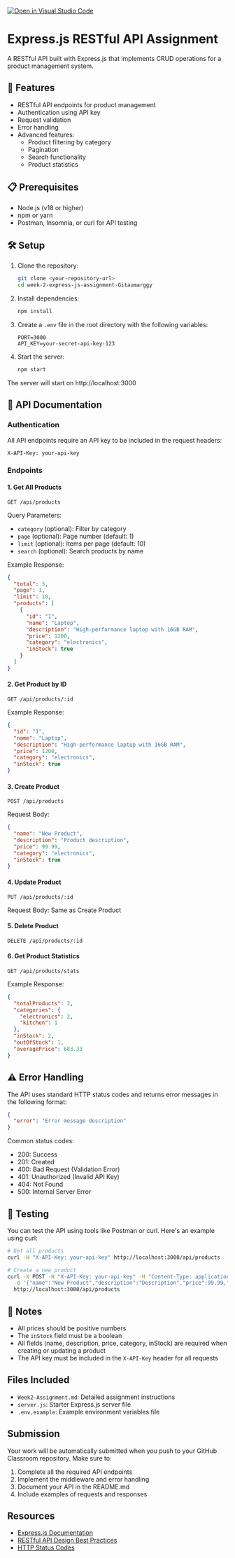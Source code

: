 [![Open in Visual Studio Code](https://classroom.github.com/assets/open-in-vscode-2e0aaae1b6195c2367325f4f02e2d04e9abb55f0b24a779b69b11b9e10269abc.svg)](https://classroom.github.com/online_ide?assignment_repo_id=19736997&assignment_repo_type=AssignmentRepo)
# Express.js RESTful API Assignment

A RESTful API built with Express.js that implements CRUD operations for a product management system.

## 🚀 Features

- RESTful API endpoints for product management
- Authentication using API key
- Request validation
- Error handling
- Advanced features:
  - Product filtering by category
  - Pagination
  - Search functionality
  - Product statistics

## 📋 Prerequisites

- Node.js (v18 or higher)
- npm or yarn
- Postman, Insomnia, or curl for API testing

## 🛠️ Setup

1. Clone the repository:
   ```bash
   git clone <your-repository-url>
   cd week-2-express-js-assignment-Gitaumarggy
   ```

2. Install dependencies:
   ```bash
   npm install
   ```

3. Create a `.env` file in the root directory with the following variables:
   ```
   PORT=3000
   API_KEY=your-secret-api-key-123
   ```

4. Start the server:
   ```bash
   npm start
   ```

The server will start on http://localhost:3000

## 🔑 API Documentation

### Authentication
All API endpoints require an API key to be included in the request headers:
```
X-API-Key: your-api-key
```

### Endpoints

#### 1. Get All Products
```http
GET /api/products
```
Query Parameters:
- `category` (optional): Filter by category
- `page` (optional): Page number (default: 1)
- `limit` (optional): Items per page (default: 10)
- `search` (optional): Search products by name

Example Response:
```json
{
  "total": 3,
  "page": 1,
  "limit": 10,
  "products": [
    {
      "id": "1",
      "name": "Laptop",
      "description": "High-performance laptop with 16GB RAM",
      "price": 1200,
      "category": "electronics",
      "inStock": true
    }
  ]
}
```

#### 2. Get Product by ID
```http
GET /api/products/:id
```
Example Response:
```json
{
  "id": "1",
  "name": "Laptop",
  "description": "High-performance laptop with 16GB RAM",
  "price": 1200,
  "category": "electronics",
  "inStock": true
}
```

#### 3. Create Product
```http
POST /api/products
```
Request Body:
```json
{
  "name": "New Product",
  "description": "Product description",
  "price": 99.99,
  "category": "electronics",
  "inStock": true
}
```

#### 4. Update Product
```http
PUT /api/products/:id
```
Request Body: Same as Create Product

#### 5. Delete Product
```http
DELETE /api/products/:id
```

#### 6. Get Product Statistics
```http
GET /api/products/stats
```
Example Response:
```json
{
  "totalProducts": 3,
  "categories": {
    "electronics": 2,
    "kitchen": 1
  },
  "inStock": 2,
  "outOfStock": 1,
  "averagePrice": 683.33
}
```

## ⚠️ Error Handling

The API uses standard HTTP status codes and returns error messages in the following format:
```json
{
  "error": "Error message description"
}
```

Common status codes:
- 200: Success
- 201: Created
- 400: Bad Request (Validation Error)
- 401: Unauthorized (Invalid API Key)
- 404: Not Found
- 500: Internal Server Error

## 🧪 Testing

You can test the API using tools like Postman or curl. Here's an example using curl:

```bash
# Get all products
curl -H "X-API-Key: your-api-key" http://localhost:3000/api/products

# Create a new product
curl -X POST -H "X-API-Key: your-api-key" -H "Content-Type: application/json" \
  -d '{"name":"New Product","description":"Description","price":99.99,"category":"electronics","inStock":true}' \
  http://localhost:3000/api/products
```

## 📝 Notes

- All prices should be positive numbers
- The `inStock` field must be a boolean
- All fields (name, description, price, category, inStock) are required when creating or updating a product
- The API key must be included in the `X-API-Key` header for all requests

## Files Included

- `Week2-Assignment.md`: Detailed assignment instructions
- `server.js`: Starter Express.js server file
- `.env.example`: Example environment variables file

## Submission

Your work will be automatically submitted when you push to your GitHub Classroom repository. Make sure to:

1. Complete all the required API endpoints
2. Implement the middleware and error handling
3. Document your API in the README.md
4. Include examples of requests and responses

## Resources

- [Express.js Documentation](https://expressjs.com/)
- [RESTful API Design Best Practices](https://restfulapi.net/)
- [HTTP Status Codes](https://developer.mozilla.org/en-US/docs/Web/HTTP/Status) 